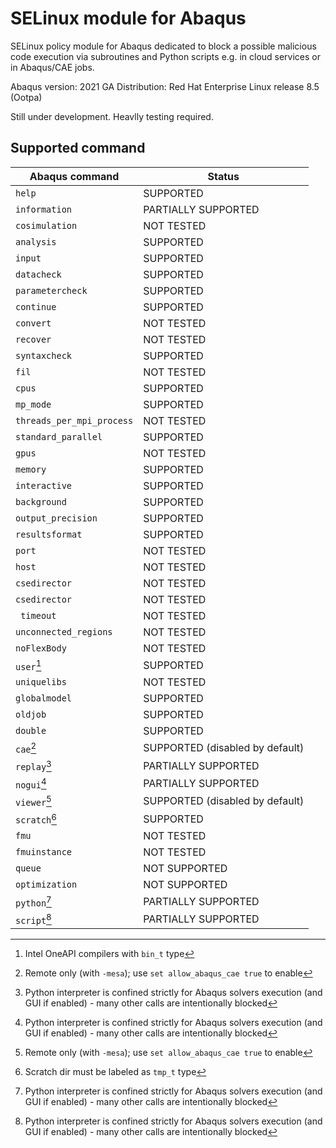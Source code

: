 # SELinux module for Abaqus
SELinux policy module for Abaqus dedicated to block a possible malicious code execution via subroutines and Python scripts e.g. in cloud services or in Abaqus/CAE jobs.

Abaqus version: 2021 GA
Distribution: Red Hat Enterprise Linux release 8.5 (Ootpa)

Still under development. Heavlly testing required. 

## Supported command

| Abaqus command    | Status               | 
|-------------------|----------------------|
|`help`             |SUPPORTED             |
|`information`      |PARTIALLY SUPPORTED   |
|`cosimulation`     |NOT TESTED            |
|`analysis`         |SUPPORTED             |
|`input`            |SUPPORTED             |
|`datacheck`        |SUPPORTED             |
|`parametercheck`   |SUPPORTED             |
|`continue`         |SUPPORTED             |
|`convert`          |NOT TESTED            |
|`recover`          |NOT TESTED            |
|`syntaxcheck`      |SUPPORTED             |
|`fil`              |NOT TESTED            |
|`cpus`             |SUPPORTED             |
|`mp_mode`          |SUPPORTED             |
|`threads_per_mpi_process`|NOT TESTED             |
|`standard_parallel`|SUPPORTED             |
|`gpus`             |NOT TESTED            |
|`memory`           |SUPPORTED             |
|`interactive`      |SUPPORTED             |
|`background`       |SUPPORTED             |
|`output_precision` |SUPPORTED             |
|`resultsformat`    |SUPPORTED             |
|`port`             |NOT TESTED            |
|`host`             |NOT TESTED            |
|`csedirector`      |NOT TESTED            |
|`csedirector`      |NOT TESTED            |
|` timeout`         |NOT TESTED            |
|`unconnected_regions`|NOT TESTED            |
|`noFlexBody`       |NOT TESTED            |
|`user`[^1]         |SUPPORTED             |
|`uniquelibs`       |NOT TESTED            |
|`globalmodel`      |SUPPORTED             |
|`oldjob`           |SUPPORTED             |
|`double`           |SUPPORTED             |
|`cae`[^2]          |SUPPORTED (disabled by default) |
|`replay`[^4]       |PARTIALLY SUPPORTED   |
|`nogui`[^4]        |PARTIALLY SUPPORTED   |
|`viewer`[^2]       |SUPPORTED (disabled by default) |
|`scratch`[^3]      |SUPPORTED             |
|`fmu`              |NOT TESTED            |
|`fmuinstance`      |NOT TESTED            |
|`queue`            |NOT SUPPORTED         |
|`optimization`     |NOT SUPPORTED         |
|`python`[^4]       |PARTIALLY SUPPORTED   |
|`script`[^4]       |PARTIALLY SUPPORTED   |



[^1]: Intel OneAPI compilers with `bin_t` type
[^2]: Remote only (with `-mesa`); use `set allow_abaqus_cae true` to enable 
[^3]: Scratch dir must be labeled as `tmp_t` type
[^4]: Python interpreter is confined strictly for Abaqus solvers execution (and GUI if enabled) - many other calls are intentionally blocked
